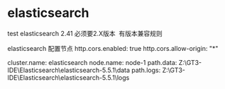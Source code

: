 # elasticsearch
test
elasticsearch 2.41 必须要2.X版本  有版本兼容规则

elasticsearch 配置节点
http.cors.enabled: true
http.cors.allow-origin: "*"

cluster.name: elasticsearch
node.name: node-1
path.data: Z:\GT3-IDE\Elasticsearch\elasticsearch-5.5.1\data
path.logs: Z:\GT3-IDE\Elasticsearch\elasticsearch-5.5.1\logs
